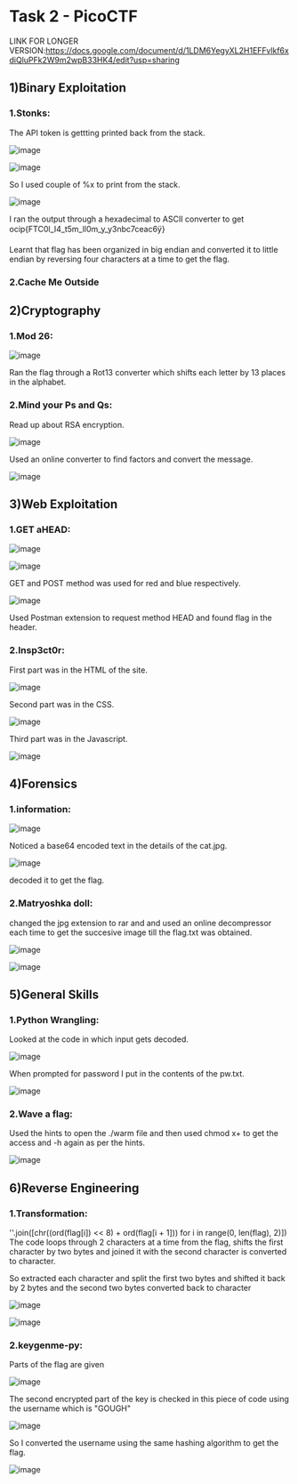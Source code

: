 # Task 2 - PicoCTF

LINK FOR LONGER VERSION:https://docs.google.com/document/d/1LDM6YegyXL2H1EFFvlkf6xdiQluPFk2W9m2wpB33HK4/edit?usp=sharing

## 1)Binary Exploitation

### 1.Stonks:

The API token is gettting printed back from the stack.

![image](https://user-images.githubusercontent.com/118385974/222921837-993033fe-a044-49af-b242-a27c97fb82e4.png)

![image](https://user-images.githubusercontent.com/118385974/222922022-247be00a-56ec-4ee2-bb1b-1ce6306f6386.png)

So I used couple of %x to print from the stack.

![image](https://user-images.githubusercontent.com/118385974/222922152-0deca362-0813-4074-8826-8cd1527a2c7e.png)

I ran the output through a hexadecimal to ASCII converter to get ocip{FTC0l_I4_t5m_ll0m_y_y3nbc7ceac6ÿ}

Learnt that flag has been organized in big endian and converted it to little endian by reversing four characters at a time to get the flag.


### 2.Cache Me Outside



## 2)Cryptography

### 1.Mod 26:

![image](https://user-images.githubusercontent.com/118385974/222922387-d4753dba-ea6b-4f8d-8c97-ab7537b3dc1c.png)

Ran the flag through a Rot13 converter which shifts each letter by 13 places in the alphabet.


### 2.Mind your Ps and Qs:

Read up about RSA encryption. 

![image](https://user-images.githubusercontent.com/118385974/222922659-7eed40bb-0ae8-4f8c-923f-21ff56d7a2c4.png)

Used an online converter to find factors and convert the message.

![image](https://user-images.githubusercontent.com/118385974/222922645-5cc6c3b6-580b-4ca7-b22f-a274be0d20b1.png)



## 3)Web Exploitation

### 1.GET aHEAD:

![image](https://user-images.githubusercontent.com/118385974/222923332-20b24f59-4a78-48e7-a7f6-b13538cb1eb1.png)

![image](https://user-images.githubusercontent.com/118385974/222923413-b6574704-e0ba-4c51-8a09-9e6821a642d9.png)

GET and POST method was used for red and blue respectively. 

![image](https://user-images.githubusercontent.com/118385974/222923348-dcd76b56-6bc6-45c0-86e2-506a96327c4d.png)

Used Postman extension to request method HEAD and found flag in the header.


### 2.Insp3ct0r:

First part was in the HTML of the site.

![image](https://user-images.githubusercontent.com/118385974/222923486-1fb59413-3393-43b1-a444-213696000fc2.png)

Second part was in the CSS.

![image](https://user-images.githubusercontent.com/118385974/222923510-3a67f32b-3841-44df-ad0f-da251ee0d94b.png)

Third part was in the Javascript.

![image](https://user-images.githubusercontent.com/118385974/222923528-c569a72d-004f-4c3d-be3c-fdc19400ac1b.png)



## 4)Forensics

### 1.information:

![image](https://user-images.githubusercontent.com/118385974/222923606-58657c1e-79f2-470e-b946-2ac7eb54df1c.png)

Noticed a base64 encoded text in the details of the cat.jpg.

![image](https://user-images.githubusercontent.com/118385974/222923638-8470d5fb-80b3-4442-b4c5-b6fb14b96e77.png)

decoded it to get the flag.


### 2.Matryoshka doll:

changed the jpg extension to rar and and used an online decompressor each time to get the succesive image till the flag.txt was obtained.

![image](https://user-images.githubusercontent.com/118385974/222923664-f0073be9-266d-4b7b-b103-6304bedfa85f.png)


![image](https://user-images.githubusercontent.com/118385974/222923655-3215d7d4-d3fb-492a-aad3-f452c041fab6.png)



## 5)General Skills

### 1.Python Wrangling:

Looked at the code in which input gets decoded.

![image](https://user-images.githubusercontent.com/118385974/222940027-354fd3c2-cb35-453a-bc3d-4b72dbaf0333.png)

When prompted for password I put in the contents of the pw.txt.

![image](https://user-images.githubusercontent.com/118385974/222923696-95e4f3e3-b6fc-4628-8aac-8f2ef6d1f965.png)


### 2.Wave a flag:

Used the hints to open the ./warm file and then used chmod x+ to get the access and -h again as per the hints.

![image](https://user-images.githubusercontent.com/118385974/222923724-bc7f4aea-4d56-4910-8d05-d2bae1481acb.png)



## 6)Reverse Engineering

### 1.Transformation:

''.join([chr((ord(flag[i]) << 8) + ord(flag[i + 1])) for i in range(0, len(flag), 2)]) 
The code loops through 2 characters at a time from the flag, shifts the first character by two bytes and joined it with the second character is converted to character.

So extracted each character and split the first two bytes and shifted it back by 2 bytes and the second two bytes converted back to character

![image](https://user-images.githubusercontent.com/118385974/222940078-397be231-d830-4ddd-a047-8284245a8815.png)


![image](https://user-images.githubusercontent.com/118385974/222940097-546703fc-61de-4ad6-bac4-f3a6a7222970.png)


### 2.keygenme-py:

Parts of the flag are given

![image](https://user-images.githubusercontent.com/118385974/222974998-18eb6b45-e63b-4b4d-a216-72619674181c.png)

The second encrypted part of the key is checked in this piece of code using the username which is "GOUGH"

![image](https://user-images.githubusercontent.com/118385974/222940118-c35f6cf7-d325-4524-99ff-3dc8ad9fc17f.png)

So I converted the username using the same hashing algorithm to get the flag.

![image](https://user-images.githubusercontent.com/118385974/222940131-03d43d96-9631-4bc0-8139-12f244c1c21c.png)


